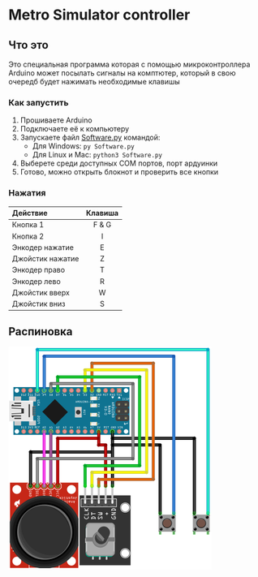 # Metro Simulator controller

## Что это

Это специальная программа которая с помощью микроконтроллера Arduino может посылать сигналы на комптютер, который в свою очередб будет нажимать необходимые клавишы

### Как запустить

1. Прошиваете Arduino
2. Подключаете её к компьютеру
3. Запускаете файл [Software.py](https://github.com/Thorgathis/MetroController/blob/master/Firmware/Firmware.ino) командой:
    - Для Windows: `py Software.py`
    - Для Linux и Mac: `python3 Software.py`
4. Выберете среди доступных COM портов, порт ардуинки
5. Готово, можно открыть блокнот и проверить все кнопки

### Нажатия

| Действие         | Клавиша |
| :--------------- | :-----: |
| Кнопка 1         |  F & G  |
| Кнопка 2         |    I    |
| Энкодер нажатие  |    E    |
| Джойстик нажатие |    Z    |
| Энкодер право    |    T    |
| Энкодер лево     |    R    |
| Джойстик вверх   |    W    |
| Джойстик вниз    |    S    |

## Распиновка

<img src="Wiring.png" width=400>
